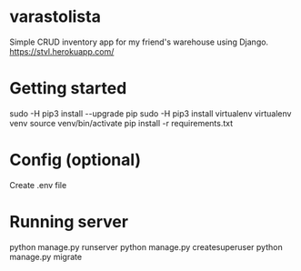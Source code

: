 # varastolista
Simple CRUD inventory app for my friend's warehouse using Django.
https://stvl.herokuapp.com/

# Getting started
sudo -H pip3 install --upgrade pip
sudo -H pip3 install virtualenv
virtualenv venv
source venv/bin/activate
pip install -r requirements.txt

# Config (optional)
Create .env file

# Running server
python manage.py runserver
python manage.py createsuperuser
python manage.py migrate
